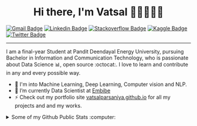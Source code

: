 <h1 align="center">Hi there, I'm Vatsal 👋🏼👨🏻‍💻</h1>

[![Gmail Badge](https://img.shields.io/badge/-vatsal.pict17%40sot.pdpu.ac.in-red?style=flat&logo=gmail&logoColor=white)](mailto:vatsal.pict17@sot.pdpu.ac.in "Connect via Email")
[![Linkedin Badge](https://img.shields.io/badge/-vatsal--parsaniya-blue?style=flat&logo=Linkedin&logoColor=white)](https://www.linkedin.com/in/vatsal-parsaniya/ "Connect on LinkedIn")
[![Stackoverflow Badge](https://img.shields.io/badge/-vatsalparsaniya-orange?style=flat&logo=Stackoverflow&logoColor=white)](https://stackoverflow.com/story/vatsalparsaniya "")
[![Kaggle Badge](https://img.shields.io/badge/-vatsalparsaniya-blue?style=flat&logo=kaggle&logoColor=white)](https://www.linkedin.com/in/vatsal-parsaniya/ "Connect on Kaggle")
[![Twitter Badge](https://img.shields.io/badge/-VatsalParsaniya-00acee?style=flat&logo=Twitter&logoColor=white)](https://twitter.com/VatsalParsaniya "Follow on Twitter")

---

I am a final-year Student at Pandit Deendayal Energy University, pursuing Bachelor  in Information and Communication Technology, who is passionate about Data Science 📊, open source :octocat:. I love to learn and contribute in any and every possible way.

- 🔭 I'm into Machine Learning, Deep Learning, Computer vision and NLP.
- 🌱 I’m currently Data Scientist at [Embibe]([https://intellica.ai/](https://www.embibe.com/))
- ⚡ Check out my portfolio site [vatsalparsaniya.github.io](https://vatsalparsaniya.github.io/) for all my projects and and my works.

<details>
  <summary>Some of my Github Public Stats :computer:</summary>
  
  ---
  [![Top Langs](https://github-readme-stats.vercel.app/api/top-langs/?username=Vatsalparsaniya&layout=compact&title_color=fff&icon_color=79ff97&text_color=9f9f9f&bg_color=151515)](https://github.com/Vatsalparsaniya/github-readme-stats)

  [![My Github Stats](https://github-readme-stats.vercel.app/api?username=Vatsalparsaniya&show_icons=true&title_color=fff&icon_color=79ff97&text_color=9f9f9f&bg_color=151515)](https://github.com/Vatsalparsaniya)
  
  ---
  
</details>
